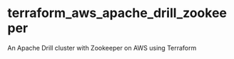 # terraform_aws_apache_drill_zookeeper
An Apache Drill cluster with Zookeeper on AWS using Terraform
